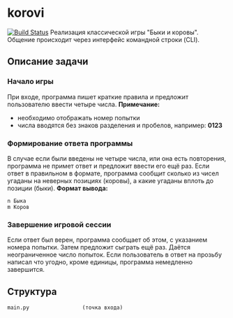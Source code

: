
# korovi
 [![Build Status](https://travis-ci.com/GlidingRaven/korovi.svg?branch=master)](https://travis-ci.com/GlidingRaven/korovi)
Реализация классической игры "Быки и коровы".
Общение происходит через интерфейс командной строки (CLI).

## Описание задачи
### Начало игры
При входе, программа пишет краткие правила и предложит пользователю ввести четыре числа.
**Примечание:** 

 - необходимо отображать номер попытки
 - числа вводятся без знаков разделения и пробелов, например: **0123**

### Формирование ответа программы
В случае если были введены не четыре числа, или она есть повторения, программа не примет ответ и предложит ввести его ещё раз.
Если ответ в правильном в формате, программа сообщит сколько из чисел угаданы на неверных позициях (коровы), а какие угаданы вплоть до позиции (быки).
**Формат вывода:**

    n Быка
    m Коров

### Завершение игровой сессии
Если ответ был верен, программа сообщает об этом, с указанием номера попытки. Затем предложит сыграть ещё раз. Даётся неограниченное число попыток. Если пользователь в ответ на прозьбу написал что угодно, кроме единицы, программа немедленно завершится.


## Структура


	main.py 				(точка входа)
